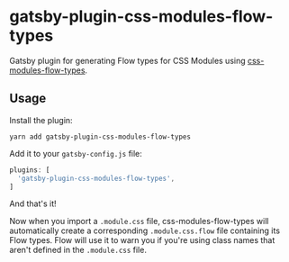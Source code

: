 # gatsby-plugin-css-modules-flow-types

Gatsby plugin for generating Flow types for CSS Modules using [css-modules-flow-types][].

## Usage

Install the plugin:

```
yarn add gatsby-plugin-css-modules-flow-types
```

Add it to your `gatsby-config.js` file:

```js
plugins: [
  'gatsby-plugin-css-modules-flow-types',
]
```

And that's it!

Now when you import a `.module.css` file, css-modules-flow-types will automatically create a corresponding `.module.css.flow` file containing its Flow types. Flow will use it to warn you if you're using class names that aren't defined in the `.module.css` file.

[css-modules-flow-types]: https://github.com/skovhus/css-modules-flow-types
